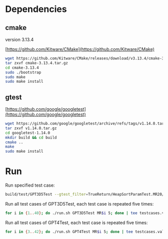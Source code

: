 # Dependencies

## cmake

version 3.13.4

[https://github.com/Kitware/CMake](https://github.com/Kitware/CMake)

```sh
wget https://github.com/Kitware/CMake/releases/download/v3.13.4/cmake-3.13.4.tar.gz
tar zxvf cmake-3.13.4.tar.gz
cd cmake-3.13.4
sudo ./bootstrap
sudo make
sudo make install
```

## gtest

[https://github.com/google/googletest](https://github.com/google/googletest)

```sh
wget https://github.com/google/googletest/archive/refs/tags/v1.14.0.tar.gz
tar zxvf v1.14.0.tar.gz
cd googletest-1.14.0
mkdir build && cd build
cmake ..
make
sudo make install
```

# Run

Run specified test case:

```sh
build/test/GPT3D5Test --gtest_filter=TrueReturn/HeapSortParamTest.MR20/* > testcases.output.txt
```

Run all test cases of GPT3D5Test, each test case is repeated five times:

```sh
for i in {1..40}; do ./run.sh GPT3D5Test MR$i 5; done | tee testcases.validate.md
```

Run all test cases of GPT4Test, each test case is repeated five times:

```sh
for i in {3..42}; do ./run.sh GPT4Test MR$i 5; done | tee testcases.validate.md
```
